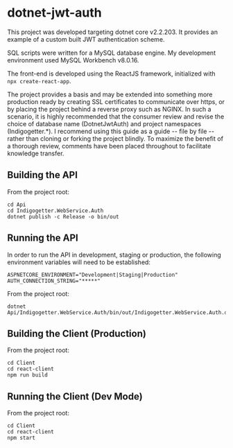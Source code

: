 # dotnet-jwt-auth

This project was developed targeting dotnet core v2.2.203.  It provides an example of a custom built JWT authentication scheme.

SQL scripts were written for a MySQL database engine.  My development environment used MySQL Workbench v8.0.16.

The front-end is developed using the ReactJS framework, initialized with `npx create-react-app`.

The project provides a basis and may be extended into something more production ready by creating SSL certificates to communicate over https, or by placing the project behind a reverse proxy such as NGINX.  In such a scenario, it is highly recommended that the consumer review and revise the choice of database name (DotnetJwtAuth) and project namespaces (Indigogetter.*).  I recommend using this guide as a guide -- file by file -- rather than cloning or forking the project blindly.  To maximize the benefit of a thorough review, comments have been placed throughout to facilitate knowledge transfer.


## Building the API

From the project root:

```
cd Api
cd Indigogetter.WebService.Auth
dotnet publish -c Release -o bin/out
```


## Running the API

In order to run the API in development, staging or production, the following environment variables will need to be established:

```
ASPNETCORE_ENVIRONMENT="Development|Staging|Production"
AUTH_CONNECTION_STRING="*****"
```

From the project root:

```
dotnet Api/Indigogetter.WebService.Auth/bin/out/Indigogetter.WebService.Auth.dll
```


## Building the Client (Production)

From the project root:

```
cd Client
cd react-client
npm run build
```

## Running the Client (Dev Mode)

From the project root:

```
cd Client
cd react-client
npm start
```

